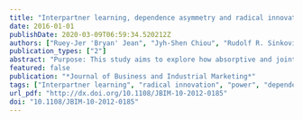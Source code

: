 ```yaml
---
title: "Interpartner learning, dependence asymmetry and radical innovation in customer-supplier relationships"
date: 2016-01-01
publishDate: 2020-03-09T06:59:34.520212Z
authors: ["Ruey-Jer 'Bryan' Jean", "Jyh-Shen Chiou", "Rudolf R. Sinkovics"]
publication_types: ["2"]
abstract: "Purpose: This study aims to explore how absorptive and joint learning can foster radical innovation. Furthermore, dependence asymmetry is investigated as a moderator of the effects of these factors on radical innovation. Radical innovation is an important source of any firm’s success. Yet, there has been a dearth of research in the literature on how different types of inter-partner learning cultivate the process of generating such innovation. Design/methodology/approach: The authors use a sample of 204 Taiwanese electronics suppliers to test the effects of joint learning and absorptive learning on radical innovation. The empirical analysis adopts a structural equations modeling approach. Findings: The authors find that a supplier’s joint learning has a stronger effect on radical innovation than its absorptive learning. However, when accounting for the moderating effect of dependence asymmetry, the analysis shows that absorptive learning does have a significant effect on radical innovation. The effect of joint learning on radical innovation is not moderated by the degree of dependence asymmetry. Practical Implications: This study broadens and deepens the understanding of how radical innovation by suppliers can be generated in customer–supplier relationships, and how this is shaped by the power-dependence structure. Originality/value: Inter-partner learning; radical innovation; power; dependence."
featured: false
publication: "*Journal of Business and Industrial Marketing*"
tags: ["Interpartner learning", "radical innovation", "power", "dependence", "Innovation", "Learning", "Value chain"]
url_pdf: "http://dx.doi.org/10.1108/JBIM-10-2012-0185"
doi: "10.1108/JBIM-10-2012-0185"
---
```



